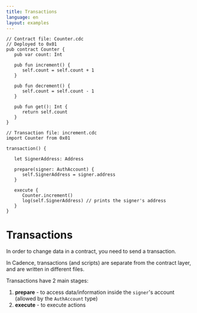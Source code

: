 ```yaml
---
title: Transactions
language: en
layout: examples
---
```


```cadence
// Contract file: Counter.cdc
// Deployed to 0x01
pub contract Counter {
   pub var count: Int

   pub fun increment() {
      self.count = self.count + 1
   }

   pub fun decrement() {
      self.count = self.count - 1
   }

   pub fun get(): Int {
      return self.count
   }
}
```

```cadence
// Transaction file: increment.cdc
import Counter from 0x01

transaction() {

   let SignerAddress: Address

   prepare(signer: AuthAccount) {
      self.SignerAddress = signer.address
   }

   execute {
      Counter.increment()
      log(self.SignerAddress) // prints the signer's address
   }
}
```

# Transactions

In order to change data in a contract, you need to send a transaction.

In Cadence, transactions (and scripts) are separate from the contract layer, and are written in different files.

Transactions have 2 main stages:

1. **prepare** - to access data/information inside the `signer`'s account (allowed by the `AuthAccount` type)
2. **execute** - to execute actions
